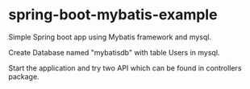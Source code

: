 # spring-boot-mybatis-example

Simple Spring boot app using Mybatis framework and mysql.

Create Database named "mybatisdb" with table Users in mysql.

Start the application and try two API which can be found in controllers package.